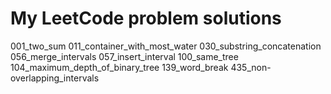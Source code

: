 # My LeetCode problem solutions

001_two_sum
011_container_with_most_water
030_substring_concatenation
056_merge_intervals
057_insert_interval
100_same_tree
104_maximum_depth_of_binary_tree
139_word_break
435_non-overlapping_intervals
